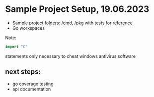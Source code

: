 # Sample Project Setup, 19.06.2023

- Sample project folders: /cmd, /pkg with tests for reference  
- Go workspaces 

Note: 

```go
import "C"  
```

statements only necessary to cheat windows antivirus software

## next steps:

- go coverage testing
- api documentation 
